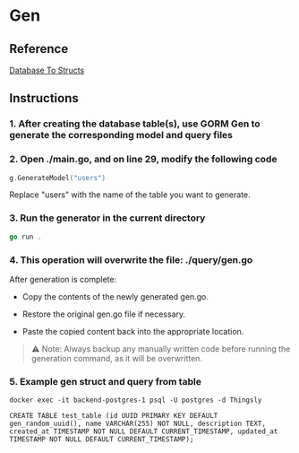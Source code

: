 # Gen

## Reference

[Database To Structs](https://gorm.io/gen/database_to_structs.html)

## Instructions

### 1. After creating the database table(s), use GORM Gen to generate the corresponding model and query files

### 2. Open ./main.go, and on line 29, modify the following code

```go
g.GenerateModel("users")
```

Replace "users" with the name of the table you want to generate.

### 3. Run the generator in the current directory

```go
go run .
```

### 4. This operation will overwrite the file: ./query/gen.go

After generation is complete:

- Copy the contents of the newly generated gen.go.

- Restore the original gen.go file if necessary.

- Paste the copied content back into the appropriate location.

> ⚠️ Note: Always backup any manually written code before running the generation command, as it will be overwritten.

### 5. Example gen struct and query from table 

```
docker exec -it backend-postgres-1 psql -U postgres -d Thingsly
```

```
CREATE TABLE test_table (id UUID PRIMARY KEY DEFAULT gen_random_uuid(), name VARCHAR(255) NOT NULL, description TEXT, created_at TIMESTAMP NOT NULL DEFAULT CURRENT_TIMESTAMP, updated_at TIMESTAMP NOT NULL DEFAULT CURRENT_TIMESTAMP);
```